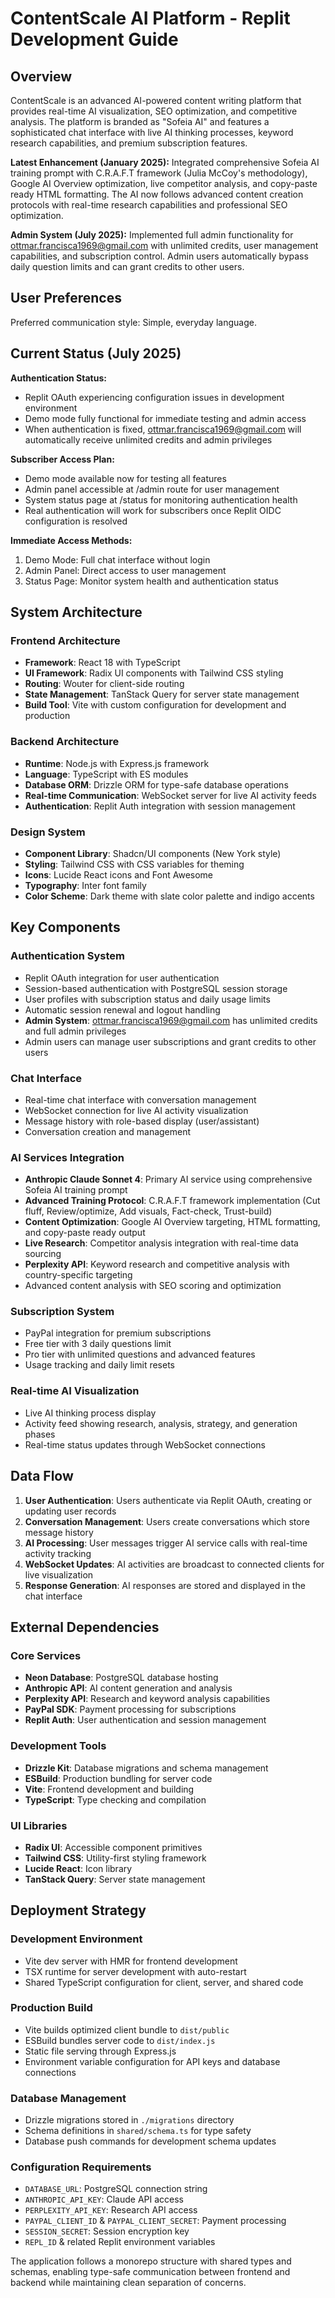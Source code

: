 # ContentScale AI Platform - Replit Development Guide

## Overview

ContentScale is an advanced AI-powered content writing platform that provides real-time AI visualization, SEO optimization, and competitive analysis. The platform is branded as "Sofeia AI" and features a sophisticated chat interface with live AI thinking processes, keyword research capabilities, and premium subscription features.

**Latest Enhancement (January 2025):** Integrated comprehensive Sofeia AI training prompt with C.R.A.F.T framework (Julia McCoy's methodology), Google AI Overview optimization, live competitor analysis, and copy-paste ready HTML formatting. The AI now follows advanced content creation protocols with real-time research capabilities and professional SEO optimization.

**Admin System (July 2025):** Implemented full admin functionality for ottmar.francisca1969@gmail.com with unlimited credits, user management capabilities, and subscription control. Admin users automatically bypass daily question limits and can grant credits to other users.

## User Preferences

Preferred communication style: Simple, everyday language.

## Current Status (July 2025)

**Authentication Status:**
- Replit OAuth experiencing configuration issues in development environment
- Demo mode fully functional for immediate testing and admin access
- When authentication is fixed, ottmar.francisca1969@gmail.com will automatically receive unlimited credits and admin privileges

**Subscriber Access Plan:**
- Demo mode available now for testing all features
- Admin panel accessible at /admin route for user management
- System status page at /status for monitoring authentication health
- Real authentication will work for subscribers once Replit OIDC configuration is resolved

**Immediate Access Methods:**
1. Demo Mode: Full chat interface without login
2. Admin Panel: Direct access to user management
3. Status Page: Monitor system health and authentication status

## System Architecture

### Frontend Architecture
- **Framework**: React 18 with TypeScript
- **UI Framework**: Radix UI components with Tailwind CSS styling
- **Routing**: Wouter for client-side routing
- **State Management**: TanStack Query for server state management
- **Build Tool**: Vite with custom configuration for development and production

### Backend Architecture
- **Runtime**: Node.js with Express.js framework
- **Language**: TypeScript with ES modules
- **Database ORM**: Drizzle ORM for type-safe database operations
- **Real-time Communication**: WebSocket server for live AI activity feeds
- **Authentication**: Replit Auth integration with session management

### Design System
- **Component Library**: Shadcn/UI components (New York style)
- **Styling**: Tailwind CSS with CSS variables for theming
- **Icons**: Lucide React icons and Font Awesome
- **Typography**: Inter font family
- **Color Scheme**: Dark theme with slate color palette and indigo accents

## Key Components

### Authentication System
- Replit OAuth integration for user authentication
- Session-based authentication with PostgreSQL session storage
- User profiles with subscription status and daily usage limits
- Automatic session renewal and logout handling
- **Admin System**: ottmar.francisca1969@gmail.com has unlimited credits and full admin privileges
- Admin users can manage user subscriptions and grant credits to other users

### Chat Interface
- Real-time chat interface with conversation management
- WebSocket connection for live AI activity visualization
- Message history with role-based display (user/assistant)
- Conversation creation and management

### AI Services Integration
- **Anthropic Claude Sonnet 4**: Primary AI service using comprehensive Sofeia AI training prompt
- **Advanced Training Protocol**: C.R.A.F.T framework implementation (Cut fluff, Review/optimize, Add visuals, Fact-check, Trust-build)
- **Content Optimization**: Google AI Overview targeting, HTML formatting, and copy-paste ready output
- **Live Research**: Competitor analysis integration with real-time data sourcing
- **Perplexity API**: Keyword research and competitive analysis with country-specific targeting
- Advanced content analysis with SEO scoring and optimization

### Subscription System
- PayPal integration for premium subscriptions
- Free tier with 3 daily questions limit
- Pro tier with unlimited questions and advanced features
- Usage tracking and daily limit resets

### Real-time AI Visualization
- Live AI thinking process display
- Activity feed showing research, analysis, strategy, and generation phases
- Real-time status updates through WebSocket connections

## Data Flow

1. **User Authentication**: Users authenticate via Replit OAuth, creating or updating user records
2. **Conversation Management**: Users create conversations which store message history
3. **AI Processing**: User messages trigger AI service calls with real-time activity tracking
4. **WebSocket Updates**: AI activities are broadcast to connected clients for live visualization
5. **Response Generation**: AI responses are stored and displayed in the chat interface

## External Dependencies

### Core Services
- **Neon Database**: PostgreSQL database hosting
- **Anthropic API**: AI content generation and analysis
- **Perplexity API**: Research and keyword analysis capabilities
- **PayPal SDK**: Payment processing for subscriptions
- **Replit Auth**: User authentication and session management

### Development Tools
- **Drizzle Kit**: Database migrations and schema management
- **ESBuild**: Production bundling for server code
- **Vite**: Frontend development and building
- **TypeScript**: Type checking and compilation

### UI Libraries
- **Radix UI**: Accessible component primitives
- **Tailwind CSS**: Utility-first styling framework
- **Lucide React**: Icon library
- **TanStack Query**: Server state management

## Deployment Strategy

### Development Environment
- Vite dev server with HMR for frontend development
- TSX runtime for server development with auto-restart
- Shared TypeScript configuration for client, server, and shared code

### Production Build
- Vite builds optimized client bundle to `dist/public`
- ESBuild bundles server code to `dist/index.js`
- Static file serving through Express.js
- Environment variable configuration for API keys and database connections

### Database Management
- Drizzle migrations stored in `./migrations` directory
- Schema definitions in `shared/schema.ts` for type safety
- Database push commands for development schema updates

### Configuration Requirements
- `DATABASE_URL`: PostgreSQL connection string
- `ANTHROPIC_API_KEY`: Claude API access
- `PERPLEXITY_API_KEY`: Research API access
- `PAYPAL_CLIENT_ID` & `PAYPAL_CLIENT_SECRET`: Payment processing
- `SESSION_SECRET`: Session encryption key
- `REPL_ID` & related Replit environment variables

The application follows a monorepo structure with shared types and schemas, enabling type-safe communication between frontend and backend while maintaining clean separation of concerns.
